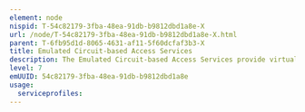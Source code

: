 ```yaml
---
element: node
nispid: T-54c82179-3fba-48ea-91db-b9812dbd1a8e-X
url: /node/T-54c82179-3fba-48ea-91db-b9812dbd1a8e-X.html
parent: T-6fb95d1d-8065-4631-af11-5f60dcfaf3b3-X
title: Emulated Circuit-based Access Services
description: The Emulated Circuit-based Access Services provide virtualised circuit-based access services, riding on higher layer protocols (e.g. ISDN BRI over IP, fractional E1 over Ethernet, etc.). The adaptation function of the circuit layer to the underlying carrier protocol is performed within the access device. At the implementation level, different Service Types can be considered, associated to the circuit technology emulated, and the underlying carrier protocol.
level: 7
emUUID: 54c82179-3fba-48ea-91db-b9812dbd1a8e
usage:
  serviceprofiles:
---
```

